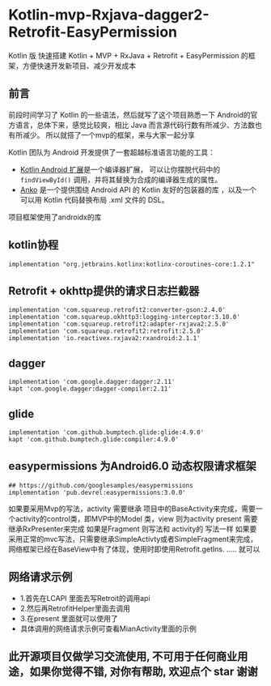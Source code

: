 # Kotlin-mvp-Rxjava-dagger2-Retrofit-EasyPermission
Kotlin 版 快速搭建 Kotlin + MVP + RxJava + Retrofit + EasyPermission 的框架，方便快速开发新项目、减少开发成本

## 前言

前段时间学习了 Kotlin 的一些语法，然后就写了这个项目熟悉一下 Android的官方语言，总体下来，感觉比较爽，相比 Java 而言源代码行数有所减少、方法数也有所减少。
所以就搭了一个mvp的框架，来与大家一起分享

Kotlin 团队为 Android 开发提供了一套超越标准语言功能的工具：

- [Kotlin Android 扩展](https://www.kotlincn.net/docs/tutorials/android-plugin.html)是一个编译器扩展， 可以让你摆脱代码中的 `findViewById()` 调用，并将其替换为合成的编译器生成的属性。
- [Anko](http://github.com/kotlin/anko) 是一个提供围绕 Android API 的 Kotlin 友好的包装器的库 ，以及一个可以用 Kotlin 代码替换布局 .xml 文件的 DSL。

项目框架使用了androidx的库

## kotlin协程
    implementation "org.jetbrains.kotlinx:kotlinx-coroutines-core:1.2.1"
## Retrofit + okhttp提供的请求日志拦截器  
    implementation 'com.squareup.retrofit2:converter-gson:2.4.0'
    implementation 'com.squareup.okhttp3:logging-interceptor:3.10.0'
    implementation 'com.squareup.retrofit2:adapter-rxjava2:2.5.0'
    implementation 'com.squareup.retrofit2:retrofit:2.5.0'
    implementation 'io.reactivex.rxjava2:rxandroid:2.1.1'
    
## dagger
    implementation 'com.google.dagger:dagger:2.11'
    kapt 'com.google.dagger:dagger-compiler:2.11'
## glide
    implementation 'com.github.bumptech.glide:glide:4.9.0'
    kapt 'com.github.bumptech.glide:compiler:4.9.0'

## easypermissions 为Android6.0 动态权限请求框架 
    ## https://github.com/googlesamples/easypermissions
    implementation 'pub.devrel:easypermissions:3.0.0'
    
    
如果要采用Mvp的写法，activity 需要继承 项目中的BaseActivity来完成，需要一个activity的control类，即MVP中的Model 类，view 则为activity present 需要继承RxPresenter来完成
如果是Fragment 则写法和 activity的 写法一样
如果要采用正常的mvc写法，只需要继承SimpleActivty或者SimpleFragment来完成，网络框架已经在BaseView中有了体现，使用时即使用Retrofit.getIns. ..... 就可以


## 网络请求示例
  - 1.首先在LCAPI 里面去写Retroit的调用api
  - 2.然后再RetrofitHelper里面去调用
  - 3.在present 里面就可以使用了
  - 具体调用的网络请求示例可查看MianActivity里面的示例
  
## 此开源项目仅做学习交流使用, 不可用于任何商业用途，如果你觉得不错, 对你有帮助, 欢迎点个 star 谢谢

